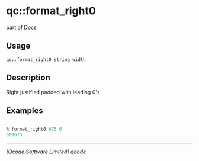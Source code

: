 qc::format_right0
=================

part of [Docs](../index.md)

Usage
-----
`qc::format_right0 string width`

Description
-----------
Right justified padded with leading 0's

Examples
--------
```tcl

% format_right0 675 6
000675

```

----------------------------------
*[Qcode Software Limited] [qcode]*

[qcode]: http://www.qcode.co.uk "Qcode Software"